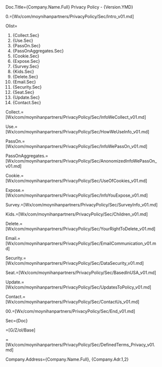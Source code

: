 Doc.Title={Company.Name.Full} Privacy Policy - {Version.YMD}

0.=[Wx/com/moynihanpartners/PrivacyPolicy/Sec/Intro_v01.md]

Olist=<ol><li>{Collect.Sec}<li>{Use.Sec}<li>{PassOn.Sec}<li>{PassOnAggregates.Sec}<li>{Cookie.Sec}<li>{Expose.Sec}<li>{Survey.Sec}<li>{Kids.Sec}<li>{Delete.Sec}<li>{Email.Sec}<li>{Security.Sec}<li>{Seat.Sec}<li>{Update.Sec}<li>{Contact.Sec}</ol>

Collect.=[Wx/com/moynihanpartners/PrivacyPolicy/Sec/InfoWeCollect_v01.md]

Use.=[Wx/com/moynihanpartners/PrivacyPolicy/Sec/HowWeUseInfo_v01.md]

PassOn.=[Wx/com/moynihanpartners/PrivacyPolicy/Sec/InfoWePassOn_v01.md]

PassOnAggregates.=[Wx/com/moynihanpartners/PrivacyPolicy/Sec/AnonomizedInfoWePassOn_v01.md]

Cookie.=[Wx/com/moynihanpartners/PrivacyPolicy/Sec/UseOfCookies_v01.md]

Expose.=[Wx/com/moynihanpartners/PrivacyPolicy/Sec/InfoYouExpose_v01.md]

Survey.=[Wx/com/moynihanpartners/PrivacyPolicy/Sec/SurveyInfo_v01.md]

Kids.=[Wx/com/moynihanpartners/PrivacyPolicy/Sec/Children_v01.md]

Delete.=[Wx/com/moynihanpartners/PrivacyPolicy/Sec/YourRightToDelete_v01.md]

Email.=[Wx/com/moynihanpartners/PrivacyPolicy/Sec/EmailCommunication_v01.md]

Security.=[Wx/com/moynihanpartners/PrivacyPolicy/Sec/DataSecurity_v01.md]

Seat.=[Wx/com/moynihanpartners/PrivacyPolicy/Sec/BasedInUSA_v01.md]

Update.=[Wx/com/moynihanpartners/PrivacyPolicy/Sec/UpdatesToPolicy_v01.md]

Contact.=[Wx/com/moynihanpartners/PrivacyPolicy/Sec/ContactUs_v01.md]
 
00.=[Wx/com/moynihanpartners/PrivacyPolicy/Sec/End_v01.md]
  
Sec={Doc}

=[G/Z/ol/Base]

=[Wx/com/moynihanpartners/PrivacyPolicy/Sec/DefinedTerms_Privacy_v01.md]

Company.Address={Company.Name.Full}, {Company.Adr.1,2}
